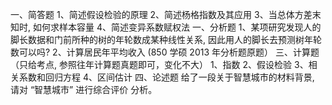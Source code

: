 一、简答题
 1、简述假设检验的原理
 2、简述杨格指数及其应用
 3、当总体方差末知时, 如何求样本容量
 4、简述变异系数赋权法
 一、分析题
 1、某项研究发现人的脚长数据和门前所种的树的年轮数成某种线性关系, 因此用人的脚长去预测树年轮数可以吗?
 2、计算居民年平均收入 (850 学硕 2013 年分析题原题）
 三、计算题（只给考点, 参照往年计算题真题即可，变化不大）
 1、指数
 2、假设检验
 3、相关系数和回归方程
 4、区间估计
 四、论述题
 给了一段关于智慧城市的材料背景, 请对 “智慧城市” 进行综合评价 分析。
 